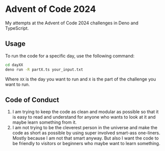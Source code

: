 # Advent of Code 2024

My attempts at the Advent of Code 2024 challenges in Deno and TypeScript.

## Usage

To run the code for a specific day, use the following command:

```sh
cd dayXX
deno run -R partX.ts your_input.txt
```

Where `XX` is the day you want to run and `X` is the part of the challenge you want to run.

## Code of Conduct

1. I am trying to keep the code as clean and modular as possible so that it is easy to read and understand for anyone who wants to look at it and maybe learn something from it.
1. I am not trying to be the cleverest person in the universe and make the code as short as possible by using super involved smart-ass one-liners. Mostly because I am not that smart anyway. But also I want the code to be friendly to visitors or beginners who maybe want to learn something.


